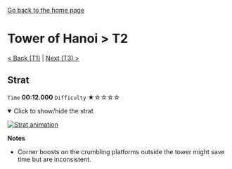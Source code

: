 [Go back to the home page](https://github.com/Doublevil/scbspeedrun)

# Tower of Hanoi > T2

[< Back (T1)](https://github.com/Doublevil/scbspeedrun/blob/main/levels/T/T1.md) | [Next (T3) >](https://github.com/Doublevil/scbspeedrun/blob/main/levels/T/T3.md)

## Strat

`Time` **00:12.000** `Difficulty` ★☆☆☆☆
<details open>
  <summary>Click to show/hide the strat</summary>

  [![Strat animation](https://github.com/Doublevil/scbspeedrun/blob/main/media/levels/T/T2_Strat.webp)](https://github.com/Doublevil/scbspeedrun/blob/main/media/levels/T/T2_Strat.mp4)

  **Notes**
  - Corner boosts on the crumbling platforms outside the tower might save time but are inconsistent.
</details>
